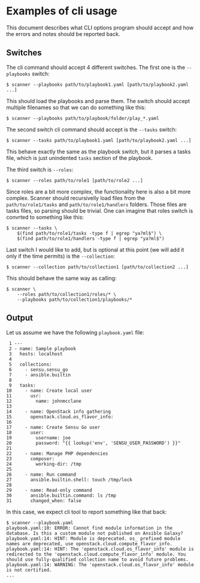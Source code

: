 # Examples of cli usage

This document describes what CLI options program should accept and how the
errors and notes should be reported back.


## Switches

The cli command should accept 4 different switches. The first one is the
`--playbooks` switch:

    $ scanner --playbooks path/to/playbook1.yaml [path/to/playbook2.yaml ...]

This should load the playbooks and parse them. The switch should accept
multiple filenames so that we can do something like this:

    $ scanner --playbooks path/to/playbook/folder/play_*.yaml

The second switch cli command should accept is the `--tasks` switch:

    $ scanner --tasks path/to/playbook1.yaml [path/to/playbook2.yaml ...]

This behave exactly the same as the playbook switch, but it parses a tasks
file, which is just unindented `tasks` section of the playbook.

The third switch is `--roles`:

    $ scanner --roles path/to/role1 [path/to/role2 ...]

Since roles are a bit more complex, the functionality here is also a bit more
complex. Scanner should recursivelly load files from the `path/to/role1/tasks`
and `path/to/role1/handlers` folders. Those files are tasks files, so parsing
should be trivial. One can imagine that roles switch is convrted to something
like this:

    $ scanner --tasks \
        $(find path/to/role1/tasks -type f | egrep "ya?ml$") \
        $(find path/to/role1/handlers -type f | egrep "ya?ml$")

Last switch I would like to add, but is optional at this point (we will add it
only if the time permits) is the `--collection`:

    $ scanner --collection path/to/collection1 [path/to/collection2 ...]

This should behave the same way as calling:

    $ scanner \
        --roles path/to/collection1/roles/* \
        --playbooks path/to/collection1/playbooks/*


## Output

Let us assume we have the following `playbook.yaml` file:

     1 ---
     2 - name: Sample playbook
     3   hosts: localhost
     4 
     5   collections:
     6     - sensu.sensu_go
     7     - ansible.builtin
     8 
     9   tasks:
    10     - name: Create local user
    11       usr:
    12         name: johnmcclane
    13 
    14     - name: OpenStack info gathering
    15       openstack.cloud.os_flavor_info:
    16 
    17     - name: Create Sensu Go user
    18       user:
    19         username: joe
    20         password: "{{ lookup('env', 'SENSU_USER_PASSWORD') }}"
    21 
    22     - name: Manage PHP dependencies
    23       composer:
    24         working-dir: /tmp
    25 
    26     - name: Run command
    27       ansible.builtin.shell: touch /tmp/lock
    28 
    29     - name: Read-only command
    30       ansible.builtin.command: ls /tmp
    31       changed_when: false

In this case, we expect cli tool to report something like that back:

    $ scanner --playbook.yaml
    playbook.yaml:10: ERROR: Cannot find module information in the database. Is this a custom module not published on Ansible Galaxy?
    playbook.yaml:14: HINT: Module is deprecated. os_ prefixed module names are deprecated, use openstack.cloud.compute_flavor_info.
    playbook.yaml:14: HINT: The 'openstack.cloud.os_flavor_info' module is redirected to the 'openstack.cloud.compute_flavor_info' module. You should use fully-qualified collection name to avoid future problems.
    playbook.yaml:14: WARNING: The 'openstack.cloud.os_flavor_info' module is not certified.
    ...
